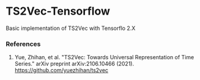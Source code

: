 # TS2Vec-Tensorflow
 Basic implementation of TS2Vec with Tensorflo 2.X

### References
1. Yue, Zhihan, et al. "TS2Vec: Towards Universal Representation of Time Series." arXiv preprint arXiv:2106.10466 (2021). https://github.com/yuezhihan/ts2vec
